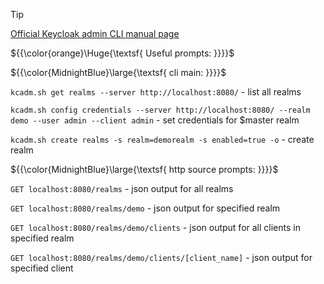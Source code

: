 >[!TIP]
>[Official Keycloak admin CLI manual page](https://wjw465150.gitbooks.io/keycloak-documentation/content/server_admin/topics/admin-cli.html)

${{\color{orange}\Huge{\textsf{ Useful prompts: }}}}\$

${{\color{MidnightBlue}\large{\textsf{ cli main: }}}}\$

`kcadm.sh get realms --server http://localhost:8080/` - list all realms

`kcadm.sh config credentials --server http://localhost:8080/ --realm demo --user admin --client admin` - set credentials for $master realm

`kcadm.sh create realms -s realm=demorealm -s enabled=true -o` - create realm

${{\color{MidnightBlue}\large{\textsf{ http source prompts: }}}}\$

`GET localhost:8080/realms` - json output for all realms

`GET localhost:8080/realms/demo` - json output for specified realm

`GET localhost:8080/realms/demo/clients` - json output for all clients in specified realm

`GET localhost:8080/realms/demo/clients/[client_name]` - json output for specified client
